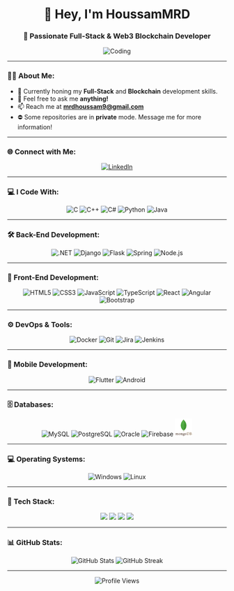 <h1 align="center">👋 Hey, I'm HoussamMRD</h1>
<h3 align="center">🚀 Passionate Full-Stack & Web3 Blockchain Developer</h3>

<div align="center">
  <img alt="Coding" width="600" src="https://media3.giphy.com/media/v1.Y2lkPTc5MGI3NjExazk0NTQ4bjNhYnB6cm0ybXk1bWtybzEwcmkwNzN6NHhsazRpZzlhaSZlcD12MV9pbnRlcm5hbF9naWZfYnlfaWQmY3Q9Zw/qgQUggAC3Pfv687qPC/giphy.gif">
</div>

---

### 👨‍💻 About Me:
- 🌱 Currently honing my **Full-Stack** and **Blockchain** development skills.  
- 💬 Feel free to ask me **anything!**  
- 📫 Reach me at **mrdhoussam9@gmail.com**  
- ⛔ Some repositories are in **private** mode. Message me for more information!  

---

### 🌐 Connect with Me:
<p align="center">
  <a href="https://linkedin.com/in/houssam-mridi" target="_blank">
    <img src="https://cdn.jsdelivr.net/gh/devicons/devicon/icons/linkedin/linkedin-original.svg" alt="LinkedIn" height="40" width="40"/>
  </a>
</p>

---

### 💻 I Code With:
<p align="center">
  <img src="https://cdn.jsdelivr.net/gh/devicons/devicon/icons/c/c-original.svg" height="40" alt="C" />
  <img src="https://cdn.jsdelivr.net/gh/devicons/devicon/icons/cplusplus/cplusplus-original.svg" height="40" alt="C++" />
  <img src="https://cdn.jsdelivr.net/gh/devicons/devicon/icons/csharp/csharp-original.svg" height="40" alt="C#" />
  <img src="https://cdn.jsdelivr.net/gh/devicons/devicon/icons/python/python-original.svg" height="40" alt="Python" />
  <img src="https://cdn.jsdelivr.net/gh/devicons/devicon/icons/java/java-original.svg" height="40" alt="Java" />
</p>

---


### 🛠 Back-End Development:
<p align="center">
  <img src="https://cdn.jsdelivr.net/gh/devicons/devicon/icons/dot-net/dot-net-original.svg" height="40" alt=".NET" />
  <img src="https://cdn.jsdelivr.net/gh/devicons/devicon/icons/django/django-plain.svg" height="40" alt="Django" />
  <img src="https://cdn.jsdelivr.net/gh/devicons/devicon/icons/flask/flask-original.svg" height="40" alt="Flask" />
  <img src="https://cdn.jsdelivr.net/gh/devicons/devicon/icons/spring/spring-original.svg" height="40" alt="Spring" />
  <img src="https://cdn.jsdelivr.net/gh/devicons/devicon/icons/nodejs/nodejs-original-wordmark.svg" height="40" alt="Node.js" />
</p>

---



### 🎨 Front-End Development:
<p align="center">
  <img src="https://cdn.jsdelivr.net/gh/devicons/devicon/icons/html5/html5-original.svg" height="40" alt="HTML5" />
  <img src="https://cdn.jsdelivr.net/gh/devicons/devicon/icons/css3/css3-original.svg" height="40" alt="CSS3" />
  <img src="https://cdn.jsdelivr.net/gh/devicons/devicon/icons/javascript/javascript-original.svg" height="40" alt="JavaScript" />
  <img src="https://cdn.jsdelivr.net/gh/devicons/devicon/icons/typescript/typescript-original.svg" height="40" alt="TypeScript" />
  <img src="https://cdn.jsdelivr.net/gh/devicons/devicon/icons/react/react-original-wordmark.svg" height="40" alt="React" />
  <img src="https://cdn.jsdelivr.net/gh/devicons/devicon/icons/angularjs/angularjs-original.svg" height="40" alt="Angular" />
  <img src="https://cdn.jsdelivr.net/gh/devicons/devicon/icons/bootstrap/bootstrap-original.svg" height="40" alt="Bootstrap" />
</p>



---

### ⚙️ DevOps & Tools:
<p align="center">
  <img src="https://cdn.jsdelivr.net/gh/devicons/devicon/icons/docker/docker-original.svg" height="40" alt="Docker" />
  <img src="https://cdn.jsdelivr.net/gh/devicons/devicon/icons/git/git-original.svg" height="40" alt="Git" />
  <img src="https://cdn.jsdelivr.net/gh/devicons/devicon/icons/jira/jira-original.svg" height="40" alt="Jira" />
  <img src="https://cdn.jsdelivr.net/gh/devicons/devicon/icons/jenkins/jenkins-original.svg" height="40" alt="Jenkins" />
</p>

---

### 📱 Mobile Development:
<p align="center">
  <img src="https://cdn.jsdelivr.net/gh/devicons/devicon/icons/flutter/flutter-original.svg" height="40" alt="Flutter" />
  <img src="https://cdn.jsdelivr.net/gh/devicons/devicon/icons/android/android-original.svg" height="40" alt="Android" />
</p>

---

### 🗄️ Databases:
<p align="center">
  <img src="https://cdn.jsdelivr.net/gh/devicons/devicon/icons/mysql/mysql-original.svg" height="40" alt="MySQL" />
  <img src="https://cdn.jsdelivr.net/gh/devicons/devicon/icons/postgresql/postgresql-original.svg" height="40" alt="PostgreSQL" />
  <img src="https://cdn.jsdelivr.net/gh/devicons/devicon/icons/oracle/oracle-original.svg" height="40" alt="Oracle" />
  <img src="https://cdn.jsdelivr.net/gh/devicons/devicon/icons/firebase/firebase-plain.svg" height="40" alt="Firebase" />
  <img src="https://raw.githubusercontent.com/devicons/devicon/master/icons/mongodb/mongodb-original-wordmark.svg" height="40" alt="MongoDB" />
</p>

---

### 💻 Operating Systems:
<p align="center">
  <img src="https://cdn.jsdelivr.net/gh/devicons/devicon/icons/windows8/windows8-original.svg" height="40" alt="Windows" />
  <img src="https://cdn.jsdelivr.net/gh/devicons/devicon/icons/linux/linux-original.svg" height="40" alt="Linux" />
</p>

---

### 🚀 Tech Stack:
<p align="center">
  <img src="https://img.shields.io/badge/Code-C++-blue?style=for-the-badge&logo=c%2B%2B&logoColor=white" />
  <img src="https://img.shields.io/badge/Code-Python-green?style=for-the-badge&logo=python&logoColor=white" />
  <img src="https://img.shields.io/badge/Framework-React-blue?style=for-the-badge&logo=react&logoColor=white" />
  <img src="https://img.shields.io/badge/Tool-Docker-blue?style=for-the-badge&logo=docker&logoColor=white" />
</p>

---

### 📊 GitHub Stats:
<p align="center">
  <img src="https://github-readme-stats.vercel.app/api?username=HoussamMRD&show_icons=true&theme=radical" alt="GitHub Stats" />
  <img src="https://github-readme-streak-stats.herokuapp.com/?user=HoussamMRD&theme=radical" alt="GitHub Streak" />
</p>

---

<div align="center">
  <img src="https://komarev.com/ghpvc/?username=HoussamMRD&label=Profile%20Views&color=0e75b6&style=flat" alt="Profile Views" />
</div>
